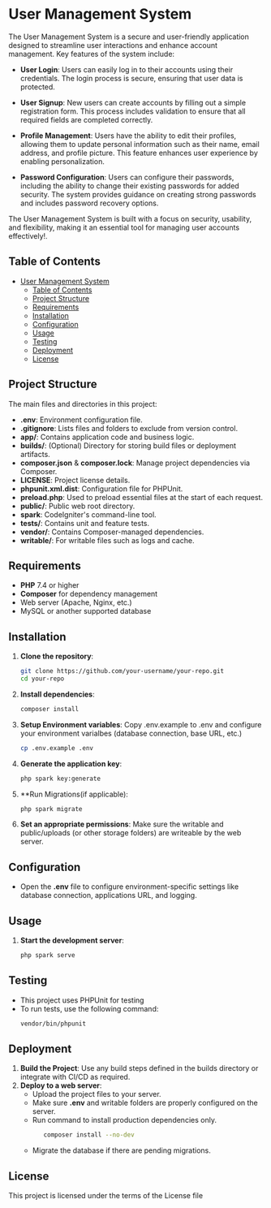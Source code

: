 # User Management System

The User Management System is a secure and user-friendly application designed to streamline user interactions and enhance account management. Key features of the system include:

- **User Login**: Users can easily log in to their accounts using their credentials. The login process is secure, ensuring that user data is protected.

- **User Signup**: New users can create accounts by filling out a simple registration form. This process includes validation to ensure that all required fields are completed correctly.

- **Profile Management**: Users have the ability to edit their profiles, allowing them to update personal information such as their name, email address, and profile picture. This feature enhances user experience by enabling personalization.

- **Password Configuration**: Users can configure their passwords, including the ability to change their existing passwords for added security. The system provides guidance on creating strong passwords and includes password recovery options.

The User Management System is built with a focus on security, usability, and flexibility, making it an essential tool for managing user accounts effectively!.

## Table of Contents

- [User Management System](#User-Management-System)
  - [Table of Contents](#table-of-contents)
  - [Project Structure](#project-structure)
  - [Requirements](#requirements)
  - [Installation](#installation)
  - [Configuration](#configuration)
  - [Usage](#usage)
  - [Testing](#testing)
  - [Deployment](#deployment)
  - [License](#license)

## Project Structure

The main files and directories in this project:

- **.env**: Environment configuration file.
- **.gitignore**: Lists files and folders to exclude from version control.
- **app/**: Contains application code and business logic.
- **builds/**: (Optional) Directory for storing build files or deployment artifacts.
- **composer.json** & **composer.lock**: Manage project dependencies via Composer.
- **LICENSE**: Project license details.
- **phpunit.xml.dist**: Configuration file for PHPUnit.
- **preload.php**: Used to preload essential files at the start of each request.
- **public/**: Public web root directory.
- **spark**: CodeIgniter's command-line tool.
- **tests/**: Contains unit and feature tests.
- **vendor/**: Contains Composer-managed dependencies.
- **writable/**: For writable files such as logs and cache.

## Requirements

- **PHP** 7.4 or higher
- **Composer** for dependency management
- Web server (Apache, Nginx, etc.)
- MySQL or another supported database

## Installation

1. **Clone the repository**:
   ```bash
   git clone https://github.com/your-username/your-repo.git
   cd your-repo
2. **Install dependencies**:
   ```bash
   composer install
3. **Setup Environment variables**:
   Copy .env.example to .env and configure your environment varialbes (database connection, base URL, etc.)
   ``` bash
   cp .env.example .env
4. **Generate the application key**: 
   ```bash
   php spark key:generate
5. **Run Migrations(if applicable):
   ```bash
   php spark migrate
6. **Set an appropriate permissions**: 
   Make sure the writable and public/uploads (or other storage folders) are writeable by the web server.

## Configuration

- Open the **.env** file to configure environment-specific settings like database connection, applications URL, and logging.

## Usage
1. **Start the development server**:
   ```bash
   php spark serve

## Testing
- This project uses PHPUnit for testing
- To run tests, use the following command:
   ``` bash
   vendor/bin/phpunit

## Deployment
1. **Build the Project**: Use any build steps defined in the builds directory or integrate with CI/CD as required.
2. **Deploy to a web server**: 
    - Upload the project files to your server.
    - Make sure **.env** and writable folders are properly configured on the server.
    - Run command to install production dependencies only.
      ``` bash
         composer install --no-dev
   - Migrate the database if there are pending migrations.

## License
This project is licensed under the terms of the License file

